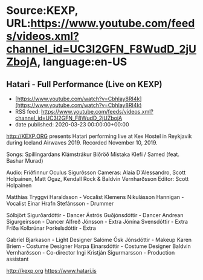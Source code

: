 # Source:KEXP, URL:https://www.youtube.com/feeds/videos.xml?channel_id=UC3I2GFN_F8WudD_2jUZbojA, language:en-US

## Hatari - Full Performance (Live on KEXP)
 - [https://www.youtube.com/watch?v=Cbhlay8RI4k](https://www.youtube.com/watch?v=Cbhlay8RI4k)
 - RSS feed: https://www.youtube.com/feeds/videos.xml?channel_id=UC3I2GFN_F8WudD_2jUZbojA
 - date published: 2020-03-23 00:00:00+00:00

http://KEXP.ORG presents Hatari performing live at Kex Hostel in Reykjavik during Iceland Airwaves 2019. Recorded November 10, 2019.

Songs:
Spillingardans
Klámstrákur
Biðröð Mistaka
Klefi / Samed (feat. Bashar Murad)

Audio: Friðfinnur Oculus Sigurðsson
Cameras: Alaia D'Alessandro, Scott Holpainen, Matt Ogaz, Kendall Rock & Baldvin Vernharðsson
Editor: Scott Holpainen

Matthías Tryggvi Haraldsson - Vocalist 
Klemens Nikulásson Hannigan - Vocalist 
Einar Hrafn Stefánsson - Drummer 

Sólbjört Sigurðardóttir - Dancer 
Ástrós Guðjónsdóttir - Dancer 
Andrean Sigurgeirsson - Dancer 
Alfreð Jónsson - Extra 
Jónína Svensdóttir - Extra
Fríða Kolbrúnar Þorkelsdóttir - Extra

Gabríel Bjarkason - Light Designer 
Salóme Ósk Jónsdóttir - Makeup
Karen Briem - Costume Designer 
Harpa Einarsdóttir - Costume Designer 
Baldvin Vernharðsson - Co-director 
Ingi Kristján Sigurmarsson - Production assistant 

http://kexp.org
https://www.hatari.is

